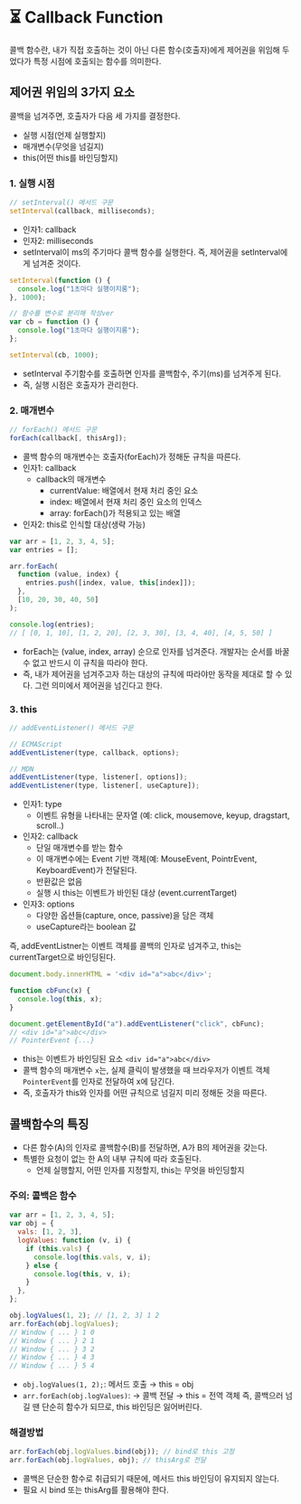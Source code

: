 # ⏳ Callback Function

콜백 함수란, 내가 직접 호출하는 것이 아닌 다른 함수(호출자)에게 제어권을 위임해 두었다가 특정 시점에 호출되는 함수를 의미한다.

## 제어권 위임의 3가지 요소

콜백을 넘겨주면, 호출자가 다음 세 가지를 결정한다.

- 실행 시점(언제 실행할지)
- 매개변수(무엇을 넘길지)
- this(어떤 this를 바인딩할지)

### 1. 실행 시점

```js
// setInterval() 메서드 구문
setInterval(callback, milliseconds);
```

- 인자1: callback
- 인자2: milliseconds
- setInterval이 ms의 주기마다 콜백 함수를 실행한다. 즉, 제어권을 setInterval에게 넘겨준 것이다.

```js
setInterval(function () {
  console.log("1초마다 실행이지롱");
}, 1000);

// 함수를 변수로 분리해 작성ver
var cb = function () {
  console.log("1초마다 실행이지롱");
};

setInterval(cb, 1000);
```

- setInterval 주기함수를 호출하면 인자를 콜백함수, 주기(ms)를 넘겨주게 된다.
- 즉, 실행 시점은 호출자가 관리한다.

### 2. 매개변수

```js
// forEach() 메서드 구문
forEach(callback[, thisArg]);
```

- 콜백 함수의 매개변수는 호출자(forEach)가 정해둔 규칙을 따른다.
- 인자1: callback
  - callback의 매개변수
    - currentValue: 배열에서 현재 처리 중인 요소
    - index: 배열에서 현재 처리 중인 요소의 인덱스
    - array: forEach()가 적용되고 있는 배열
- 인자2: this로 인식할 대상(생략 가능)

```js
var arr = [1, 2, 3, 4, 5];
var entries = [];

arr.forEach(
  function (value, index) {
    entries.push([index, value, this[index]]);
  },
  [10, 20, 30, 40, 50]
);

console.log(entries);
// [ [0, 1, 10], [1, 2, 20], [2, 3, 30], [3, 4, 40], [4, 5, 50] ]
```

- forEach는 (value, index, array) 순으로 인자를 넘겨준다.
  개발자는 순서를 바꿀 수 없고 반드시 이 규칙을 따라야 한다.
- 즉, 내가 제어권을 넘겨주고자 하는 대상의 규칙에 따라야만 동작을 제대로 할 수 있다. 그런 의미에서 제어권을 넘긴다고 한다.

### 3. this

```js
// addEventListener() 메서드 구문

// ECMAScript
addEventListener(type, callback, options);

// MDN
addEventListener(type, listener[, options]);
addEventListener(type, listener[, useCapture]);
```

- 인자1: type
  - 이벤트 유형을 나타내는 문자열 (예: click, mousemove, keyup, dragstart, scroll..)
- 인자2: callback
  - 단일 매개변수를 받는 함수
  - 이 매개변수에는 Event 기반 객체(예: MouseEvent, PointrEvent, KeyboardEvent)가 전달된다.
  - 반환값은 없음
  - 실행 시 this는 이벤트가 바인된 대상 (event.currentTarget)
- 인자3: options
  - 다양한 옵션들(capture, once, passive)을 담은 객체
  - useCapture라는 boolean 값

즉, addEventListner는 이벤트 객체를 콜백의 인자로 넘겨주고, this는 currentTarget으로 바인딩된다.

```js
document.body.innerHTML = '<div id="a">abc</div>';

function cbFunc(x) {
  console.log(this, x);
}

document.getElementById("a").addEventListener("click", cbFunc);
// <div id="a">abc</div>
// PointerEvent {...}
```

- this는 이벤트가 바인딩된 요소 `<div id="a">abc</div>`
- 콜백 함수의 매개변수 `x`는, 실제 클릭이 발생했을 때 브라우저가 이벤트 객체 `PointerEvent`를 인자로 전달하여 x에 담긴다.
- 즉, 호출자가 this와 인자를 어떤 규칙으로 넘길지 미리 정해둔 것을 따른다.

## 콜백함수의 특징

- 다른 함수(A)의 인자로 콜백함수(B)를 전달하면, A가 B의 제어권을 갖는다.
- 특별한 요청이 없는 한 A의 내부 규칙에 따라 호출된다.
  - 언제 실행할지, 어떤 인자를 지정할지, this는 무엇을 바인딩할지

### 주의: 콜백은 함수

```js
var arr = [1, 2, 3, 4, 5];
var obj = {
  vals: [1, 2, 3],
  logValues: function (v, i) {
    if (this.vals) {
      console.log(this.vals, v, i);
    } else {
      console.log(this, v, i);
    }
  },
};

obj.logValues(1, 2); // [1, 2, 3] 1 2
arr.forEach(obj.logValues);
// Window { ... } 1 0
// Window { ... } 2 1
// Window { ... } 3 2
// Window { ... } 4 3
// Window { ... } 5 4
```

- `obj.logValues(1, 2);`: 메서드 호출 → this = obj
- `arr.forEach(obj.logValues)`: → 콜백 전달 → this = 전역 객체
  즉, 콜백으러 넘길 땐 단순히 함수가 되므로, this 바인딩은 잃어버린다.

### 해결방법

```js
arr.forEach(obj.logValues.bind(obj)); // bind로 this 고정
arr.forEach(obj.logValues, obj); // thisArg로 전달
```

- 콜백은 단순한 함수로 취급되기 때문에, 메서드 this 바인딩이 유지되지 않는다.
- 필요 시 bind 또는 thisArg를 활용해야 한다.
